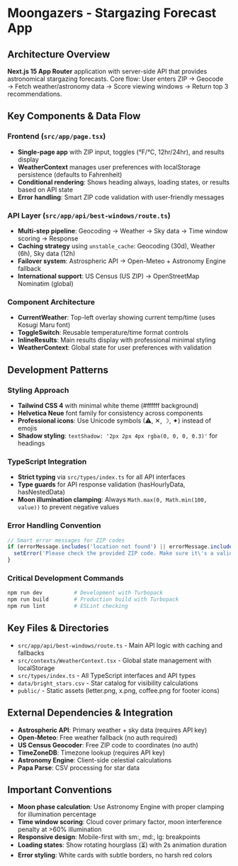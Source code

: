 # Moongazers - Stargazing Forecast App

## Architecture Overview
**Next.js 15 App Router** application with server-side API that provides astronomical stargazing forecasts. Core flow: User enters ZIP → Geocode → Fetch weather/astronomy data → Score viewing windows → Return top 3 recommendations.

## Key Components & Data Flow

### Frontend (`src/app/page.tsx`)
- **Single-page app** with ZIP input, toggles (°F/°C, 12hr/24hr), and results display
- **WeatherContext** manages user preferences with localStorage persistence (defaults to Fahrenheit)
- **Conditional rendering**: Shows heading always, loading states, or results based on API state
- **Error handling**: Smart ZIP code validation with user-friendly messages

### API Layer (`src/app/api/best-windows/route.ts`)
- **Multi-step pipeline**: Geocoding → Weather → Sky data → Time window scoring → Response
- **Caching strategy** using `unstable_cache`: Geocoding (30d), Weather (6h), Sky data (12h)
- **Failover system**: Astrospheric API → Open-Meteo + Astronomy Engine fallback
- **International support**: US Census (US ZIP) → OpenStreetMap Nominatim (global)

### Component Architecture
- **CurrentWeather**: Top-left overlay showing current temp/time (uses Kosugi Maru font)
- **ToggleSwitch**: Reusable temperature/time format controls
- **InlineResults**: Main results display with professional minimal styling
- **WeatherContext**: Global state for user preferences with validation

## Development Patterns

### Styling Approach
- **Tailwind CSS 4** with minimal white theme (#ffffff background)
- **Helvetica Neue** font family for consistency across components
- **Professional icons**: Use Unicode symbols (⚠, ✕, ☽, ✦) instead of emojis
- **Shadow styling**: `textShadow: '2px 2px 4px rgba(0, 0, 0, 0.3)'` for headings

### TypeScript Integration
- **Strict typing** via `src/types/index.ts` for all API interfaces
- **Type guards** for API response validation (hasHourlyData, hasNestedData)
- **Moon illumination clamping**: Always `Math.max(0, Math.min(100, value))` to prevent negative values

### Error Handling Convention
```typescript
// Smart error messages for ZIP codes
if (errorMessage.includes('location not found') || errorMessage.includes('zip')) {
  setError('Please check the provided ZIP code. Make sure it\'s a valid US ZIP code (e.g., 10001 or 90210).');
}
```

### Critical Development Commands
```bash
npm run dev          # Development with Turbopack
npm run build        # Production build with Turbopack  
npm run lint         # ESLint checking
```

## Key Files & Directories
- `src/app/api/best-windows/route.ts` - Main API logic with caching and fallbacks
- `src/contexts/WeatherContext.tsx` - Global state management with localStorage
- `src/types/index.ts` - All TypeScript interfaces and API types
- `data/bright_stars.csv` - Star catalog for visibility calculations
- `public/` - Static assets (letter.png, x.png, coffee.png for footer icons)

## External Dependencies & Integration
- **Astrospheric API**: Primary weather + sky data (requires API key)
- **Open-Meteo**: Free weather fallback (no auth required)
- **US Census Geocoder**: Free ZIP code to coordinates (no auth)
- **TimeZoneDB**: Timezone lookup (requires API key)
- **Astronomy Engine**: Client-side celestial calculations
- **Papa Parse**: CSV processing for star data

## Important Conventions
- **Moon phase calculation**: Use Astronomy Engine with proper clamping for illumination percentage
- **Time window scoring**: Cloud cover primary factor, moon interference penalty at >60% illumination
- **Responsive design**: Mobile-first with sm:, md:, lg: breakpoints
- **Loading states**: Show rotating hourglass (⏳) with 2s animation duration
- **Error styling**: White cards with subtle borders, no harsh red colors

